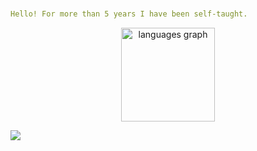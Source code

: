 ###
```yaml
Hello! For more than 5 years I have been self-taught.
```
<div align="center">
  <img src="https://github-readme-stats.vercel.app/api/top-langs?username=ismaileke&locale=en&hide_title=false&layout=compact&card_width=320&langs_count=5&theme=dracula&hide_border=false" height="150" alt="languages graph"  />
</div>

![](https://komarev.com/ghpvc/?username=ismaileke&color=blueviolet)
